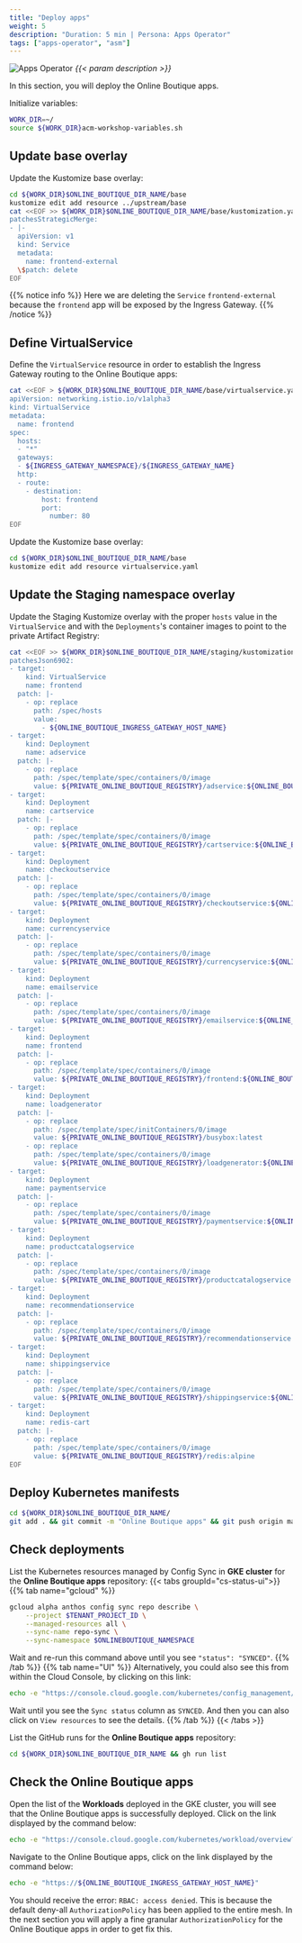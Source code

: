 ```yaml
---
title: "Deploy apps"
weight: 5
description: "Duration: 5 min | Persona: Apps Operator"
tags: ["apps-operator", "asm"]
---
```

![Apps Operator](/images/apps-operator.png)
_{{< param description >}}_

In this section, you will deploy the Online Boutique apps.

Initialize variables:
```Bash
WORK_DIR=~/
source ${WORK_DIR}acm-workshop-variables.sh
```

## Update base overlay

Update the Kustomize base overlay:
```Bash
cd ${WORK_DIR}$ONLINE_BOUTIQUE_DIR_NAME/base
kustomize edit add resource ../upstream/base
cat <<EOF >> ${WORK_DIR}$ONLINE_BOUTIQUE_DIR_NAME/base/kustomization.yaml
patchesStrategicMerge:
- |-
  apiVersion: v1
  kind: Service
  metadata:
    name: frontend-external
  \$patch: delete
EOF
```
{{% notice info %}}
Here we are deleting the `Service` `frontend-external` because the `frontend` app will be exposed by the Ingress Gateway.
{{% /notice %}}

## Define VirtualService

Define the `VirtualService` resource in order to establish the Ingress Gateway routing to the Online Boutique apps:
```Bash
cat <<EOF > ${WORK_DIR}$ONLINE_BOUTIQUE_DIR_NAME/base/virtualservice.yaml
apiVersion: networking.istio.io/v1alpha3
kind: VirtualService
metadata:
  name: frontend
spec:
  hosts:
  - "*"
  gateways:
  - ${INGRESS_GATEWAY_NAMESPACE}/${INGRESS_GATEWAY_NAME}
  http:
  - route:
    - destination:
        host: frontend
        port:
          number: 80
EOF
```

Update the Kustomize base overlay:
```Bash
cd ${WORK_DIR}$ONLINE_BOUTIQUE_DIR_NAME/base
kustomize edit add resource virtualservice.yaml
```

## Update the Staging namespace overlay

Update the Staging Kustomize overlay with the proper `hosts` value in the `VirtualService` and with the `Deployments`'s container images to point to the private Artifact Registry:
```Bash
cat <<EOF >> ${WORK_DIR}$ONLINE_BOUTIQUE_DIR_NAME/staging/kustomization.yaml
patchesJson6902:
- target:
    kind: VirtualService
    name: frontend
  patch: |-
    - op: replace
      path: /spec/hosts
      value:
        - ${ONLINE_BOUTIQUE_INGRESS_GATEWAY_HOST_NAME}
- target:
    kind: Deployment
    name: adservice
  patch: |-
    - op: replace
      path: /spec/template/spec/containers/0/image
      value: ${PRIVATE_ONLINE_BOUTIQUE_REGISTRY}/adservice:${ONLINE_BOUTIQUE_VERSION}
- target:
    kind: Deployment
    name: cartservice
  patch: |-
    - op: replace
      path: /spec/template/spec/containers/0/image
      value: ${PRIVATE_ONLINE_BOUTIQUE_REGISTRY}/cartservice:${ONLINE_BOUTIQUE_VERSION}
- target:
    kind: Deployment
    name: checkoutservice
  patch: |-
    - op: replace
      path: /spec/template/spec/containers/0/image
      value: ${PRIVATE_ONLINE_BOUTIQUE_REGISTRY}/checkoutservice:${ONLINE_BOUTIQUE_VERSION}
- target:
    kind: Deployment
    name: currencyservice
  patch: |-
    - op: replace
      path: /spec/template/spec/containers/0/image
      value: ${PRIVATE_ONLINE_BOUTIQUE_REGISTRY}/currencyservice:${ONLINE_BOUTIQUE_VERSION}
- target:
    kind: Deployment
    name: emailservice
  patch: |-
    - op: replace
      path: /spec/template/spec/containers/0/image
      value: ${PRIVATE_ONLINE_BOUTIQUE_REGISTRY}/emailservice:${ONLINE_BOUTIQUE_VERSION}
- target:
    kind: Deployment
    name: frontend
  patch: |-
    - op: replace
      path: /spec/template/spec/containers/0/image
      value: ${PRIVATE_ONLINE_BOUTIQUE_REGISTRY}/frontend:${ONLINE_BOUTIQUE_VERSION}
- target:
    kind: Deployment
    name: loadgenerator
  patch: |-
    - op: replace
      path: /spec/template/spec/initContainers/0/image
      value: ${PRIVATE_ONLINE_BOUTIQUE_REGISTRY}/busybox:latest
    - op: replace
      path: /spec/template/spec/containers/0/image
      value: ${PRIVATE_ONLINE_BOUTIQUE_REGISTRY}/loadgenerator:${ONLINE_BOUTIQUE_VERSION}
- target:
    kind: Deployment
    name: paymentservice
  patch: |-
    - op: replace
      path: /spec/template/spec/containers/0/image
      value: ${PRIVATE_ONLINE_BOUTIQUE_REGISTRY}/paymentservice:${ONLINE_BOUTIQUE_VERSION}
- target:
    kind: Deployment
    name: productcatalogservice
  patch: |-
    - op: replace
      path: /spec/template/spec/containers/0/image
      value: ${PRIVATE_ONLINE_BOUTIQUE_REGISTRY}/productcatalogservice:${ONLINE_BOUTIQUE_VERSION}
- target:
    kind: Deployment
    name: recommendationservice
  patch: |-
    - op: replace
      path: /spec/template/spec/containers/0/image
      value: ${PRIVATE_ONLINE_BOUTIQUE_REGISTRY}/recommendationservice:${ONLINE_BOUTIQUE_VERSION}
- target:
    kind: Deployment
    name: shippingservice
  patch: |-
    - op: replace
      path: /spec/template/spec/containers/0/image
      value: ${PRIVATE_ONLINE_BOUTIQUE_REGISTRY}/shippingservice:${ONLINE_BOUTIQUE_VERSION}
- target:
    kind: Deployment
    name: redis-cart
  patch: |-
    - op: replace
      path: /spec/template/spec/containers/0/image
      value: ${PRIVATE_ONLINE_BOUTIQUE_REGISTRY}/redis:alpine
EOF
```

## Deploy Kubernetes manifests

```Bash
cd ${WORK_DIR}$ONLINE_BOUTIQUE_DIR_NAME/
git add . && git commit -m "Online Boutique apps" && git push origin main
```

## Check deployments

List the Kubernetes resources managed by Config Sync in **GKE cluster** for the **Online Boutique apps** repository:
{{< tabs groupId="cs-status-ui">}}
{{% tab name="gcloud" %}}
```Bash
gcloud alpha anthos config sync repo describe \
    --project $TENANT_PROJECT_ID \
    --managed-resources all \
    --sync-name repo-sync \
    --sync-namespace $ONLINEBOUTIQUE_NAMESPACE
```
Wait and re-run this command above until you see `"status": "SYNCED"`.
{{% /tab %}}
{{% tab name="UI" %}}
Alternatively, you could also see this from within the Cloud Console, by clicking on this link:
```Bash
echo -e "https://console.cloud.google.com/kubernetes/config_management/status?clusterName=${GKE_NAME}&id=${GKE_NAME}&project=${TENANT_PROJECT_ID}"
```
Wait until you see the `Sync status` column as `SYNCED`. And then you can also click on `View resources` to see the details.
{{% /tab %}}
{{< /tabs >}}

List the GitHub runs for the **Online Boutique apps** repository:
```Bash
cd ${WORK_DIR}$ONLINE_BOUTIQUE_DIR_NAME && gh run list
```

## Check the Online Boutique apps

Open the list of the **Workloads** deployed in the GKE cluster, you will see that the Online Boutique apps is successfully deployed. Click on the link displayed by the command below:
```Bash
echo -e "https://console.cloud.google.com/kubernetes/workload/overview?project=${TENANT_PROJECT_ID}"
```

Navigate to the Online Boutique apps, click on the link displayed by the command below:
```Bash
echo -e "https://${ONLINE_BOUTIQUE_INGRESS_GATEWAY_HOST_NAME}"
```

You should receive the error: `RBAC: access denied`. This is because the default deny-all `AuthorizationPolicy` has been applied to the entire mesh. In the next section you will apply a fine granular `AuthorizationPolicy` for the Online Boutique apps in order to get fix this.